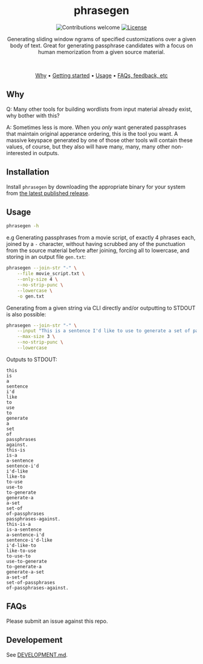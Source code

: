 <div align="center">

# phrasegen

![Contributions welcome](https://img.shields.io/badge/contributions-welcome-orange.svg)
[![License](https://img.shields.io/badge/license-MIT-blue.svg)](https://opensource.org/licenses/MIT)

Generating sliding window ngrams of specified customizations over a given body of text.
Great for generating passphrase candidates with a focus on human memorization from a
given source material.

<br/>

[Why](#why) • [Getting started](#installation) •
[Usage](#usage) • [FAQs, feedback, etc](#faqs)

</div>

## Why

Q: Many other tools for building wordlists from input material already exist, why bother
with this?

A: Sometimes less is more. When you _only_ want generated passphrases that maintain
original apperance ordering, this is the tool you want. A massive keyspace generated
by one of those other tools will contain these values, of course, but they also will
have many, many, many other non-interested in outputs.

## Installation

Install `phrasegen` by downloading the appropriate binary for your system from
[the latest published release](https://github.com/ThatOnePasswordWas40Passwords/phrasegen/releases).

## Usage

```bash
phrasegen -h
```

e.g Generating passphrases from a movie script, of exactly 4 phrases each, joined by a
`-` character, without having scrubbed any of the punctuation from the source material
before after joining, forcing all to lowercase, and storing in an output file `gen.txt`:

```bash
phrasegen --join-str "-" \
    --file movie_script.txt \
    --only-size 4 \
    --no-strip-punc \
    --lowercase \
    -o gen.txt
```

Generating from a given string via CLI directly and/or outputting to STDOUT is also possible:

```bash
phrasegen --join-str "-" \
    --input "This is a sentence I'd like to use to generate a set of passphrases against." \
    --max-size 3 \
    --no-strip-punc \
    --lowercase
```

Outputs to STDOUT:

```text
this
is
a
sentence
i'd
like
to
use
to
generate
a
set
of
passphrases
against.
this-is
is-a
a-sentence
sentence-i'd
i'd-like
like-to
to-use
use-to
to-generate
generate-a
a-set
set-of
of-passphrases
passphrases-against.
this-is-a
is-a-sentence
a-sentence-i'd
sentence-i'd-like
i'd-like-to
like-to-use
to-use-to
use-to-generate
to-generate-a
generate-a-set
a-set-of
set-of-passphrases
of-passphrases-against.
```

## FAQs

Please submit an issue against this repo.

## Developement

See [DEVELOPMENT.md](./DEVELOPMENT.md).
